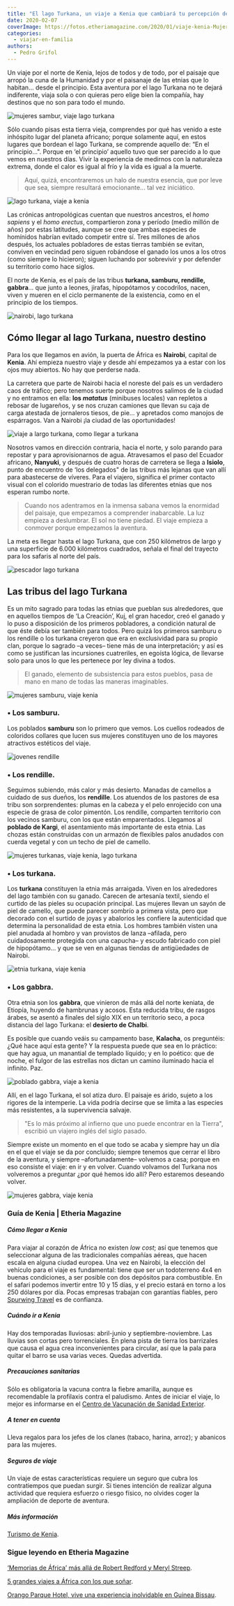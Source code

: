 ```yaml
---
title: "El lago Turkana, un viaje a Kenia que cambiará tu percepción del mundo"
date: 2020-02-07
coverImage: https://fotos.etheriamagazine.com/2020/01/viaje-kenia-Mujeres-turkanas.jpg
categories: 
  - viajar-en-familia
authors: 
  - Pedro Grifol
---
```


Un viaje por el norte de Kenia, lejos de todos y de todo, por el paisaje que arropó la cuna de la Humanidad y por el paisanaje de las etnias que lo habitan... desde el principio. Esta aventura por el lago Turkana no te dejará indiferente, viaja sola o con quieras pero elige bien la compañía, hay destinos que no son para todo el mundo.

![mujeres sambur, viaje lago turkana](https://fotos.etheriamagazine.com/2020/01/Danza-de-mujeres-samburu.jpg "Mujeres samburu danzando. © Pedro Grifol")

Sólo cuando pisas esta tierra vieja, comprendes por qué has venido a este inhóspito 
lugar del planeta africano; porque solamente aquí, en estos lugares que bordean el lago 
Turkana, se comprende aquello de: “En el principio…". Porque en ‘el principio’ aquello 
tuvo que ser parecido a lo que vemos en nuestros días. Vivir la experiencia de medirnos 
con la naturaleza extrema, donde el calor es igual al frío y la vida es igual a la 
muerte. 

> Aquí, quizá, encontraremos un halo de nuestra esencia, que por leve que sea, siempre 
> resultará emocionante... tal vez iniciático. 

![lago turkana, viaje a kenia](https://fotos.etheriamagazine.com/2020/01/kenia-escena-africana.jpg "Una escena habitual en África. © P.Grifol")

Las crónicas antropológicas cuentan que nuestros ancestros, el _homo sapiens_ y el _homo 
erectus_, compartieron zona y período (medio millón de años) por estas latitudes, aunque 
se cree que ambas especies de homínidos habrían evitado competir entre sí. Tres millones 
de años después, los actuales pobladores de estas tierras también se evitan, conviven en 
vecindad pero siguen robándose el ganado los unos a los otros (como siempre lo 
hicieron); siguen luchando por sobrevivir y por defender su territorio como hace siglos. 

El norte de Kenia, es el país de las tribus **turkana, samburu, rendille, gabbra**... 
que junto a leones, jirafas, hipopótamos y cocodrilos, nacen, viven y mueren en el ciclo 
permanente de la existencia, como en el principio de los tiempos. 

![nairobi, lago turkana](https://fotos.etheriamagazine.com/2020/01/Nairobi.jpg "Para la mayoría de viajeros, Nairobi es la puerta de África. © P. Grifol")

## Cómo llegar al lago Turkana, nuestro destino

Para los que llegamos en avión, la puerta de África es **Nairobi**, capital de 
**Kenia**. Ahí empieza nuestro viaje y desde ahí empezamos ya a estar con los ojos muy 
abiertos. No hay que perderse nada. 

La carretera que parte de Nairobi hacia el noreste del país es un verdadero caos de 
tráfico; pero tenemos suerte porque nosotros salimos de la ciudad y no entramos en ella: 
**los _matatus_** (minibuses locales) van repletos a rebosar de lugareños, y se nos 
cruzan camiones que llevan su caja de carga atestada de jornaleros tiesos, de pie… y 
apretados como manojos de espárragos. Van a Nairobi ¡la ciudad de las oportunidades! 

![viaje a largo turkana, como llegar a turkana](https://fotos.etheriamagazine.com/2020/01/como-llegar-turkana.jpg "Carretera del norte, paso del Ecuador e Isiolo. © P.Grifol")

Nosotros vamos en dirección contraria, hacia el norte, y solo parando para repostar y 
para aprovisionarnos de agua. Atravesamos el paso del Ecuador africano, **Nanyuki**, y 
después de cuatro horas de carretera se llega a **Isiolo**, punto de encuentro de ‘los 
delegados" de las tribus más lejanas que van allí para abastecerse de víveres. Para el 
viajero, significa el primer contacto visual con el colorido muestrario de todas las 
diferentes etnias que nos esperan rumbo norte. 

> Cuando nos adentramos en la inmensa sabana vemos la enormidad del paisaje, que empezamos 
> a comprender inabarcable. La luz empieza a deslumbrar. El sol no tiene piedad. El viaje 
> empieza a conmover porque empezamos la aventura. 

La meta es llegar hasta el lago Turkana, que con 250 kilómetros de largo y una 
superficie de 6.000 kilómetros cuadrados, señala el final del trayecto para los safaris 
al norte del país. 

![pescador lago turkana](https://fotos.etheriamagazine.com/2020/01/lago-turkana-Barca-de-pesca.jpg "Pescador en el lago Turkana. © Pedro Grifol")

## Las tribus del lago Turkana

Es un mito sagrado para todas las etnias que pueblan sus alrededores, que en aquellos 
tiempos de ‘La Creación’, Kuj, el gran hacedor, creó el ganado y lo puso a disposición 
de los primeros pobladores, a condición natural de que éste debía ser también para 
todos. Pero quizá los primeros samburu o los rendille o los turkana creyeron que era en 
exclusividad para su propio clan, porque lo sagrado –a veces– tiene más de una 
interpretación; y así es como se justifican las incursiones cuatreriles, en egoísta 
lógica, de llevarse solo para unos lo que les pertenece por ley divina a todos. 

> El ganado, elemento de subsistencia para estos pueblos, pasa de mano en mano de todas 
> las maneras imaginables. 

![mujeres samburu, viaje kenia](https://fotos.etheriamagazine.com/2020/01/viaje-kenia-Mujeres-samburu.jpg "Mujeres samburu. © P.Grifol")

### • Los samburu.

Los poblados **samburu** son lo primero que vemos. Los cuellos rodeados de coloridos 
collares que lucen sus mujeres constituyen uno de los mayores atractivos estéticos del 
viaje. 

![jovenes rendille](https://fotos.etheriamagazine.com/2020/01/jovenes-rendille.jpg "Jóvenes rendille. © Pedro Grifol")

### • Los rendille.

Seguimos subiendo, más calor y más desierto. Manadas de camellos a cuidado de sus 
dueños, los **rendille**. Los atuendos de los pastores de esa tribu son sorprendentes: 
plumas en la cabeza y el pelo enrojecido con una especie de grasa de color pimentón. Los 
rendille, comparten territorio con los vecinos samburu, con los que están emparentados. 
Llegamos al **poblado de Kargi**, el asentamiento más importante de esta etnia. Las 
chozas están construidas con un armazón de flexibles palos anudados con cuerda vegetal y 
con un techo de piel de camello. 

![mujeres turkanas, viaje kenia, lago turkana](https://fotos.etheriamagazine.com/2020/01/viaje-kenia-Mujeres-turkanas.jpg "Mujeres turkana. © P. Grifol")

### • Los turkana.

Los **turkana** constituyen la etnia más arraigada. Viven en los alrededores del lago 
también con su ganado. Carecen de artesanía textil, siendo el curtido de las pieles su 
ocupación principal. Las mujeres llevan un sayón de piel de camello, que puede parecer 
sombrío a primera vista, pero que decorado con el surtido de joyas y abalorios les 
confiere la autenticidad que determina la personalidad de esta etnia. Los hombres 
también visten una piel anudada al hombro y van provistos de lanza –afilada, pero 
cuidadosamente protegida con una capucha– y escudo fabricado con piel de hipopótamo… y 
que se ven en algunas tiendas de antigüedades de Nairobi. 

![etnia turkana, viaje kenia](https://fotos.etheriamagazine.com/2020/01/viaje-kenia-joven-turkana.jpg "Joven turkana con sus tocados. © P. Grifol")

### • Los gabbra.

Otra etnia son los **gabbra**, que vinieron de más allá del norte keniata, de Etiopía, 
huyendo de hambrunas y acosos. Esta reducida tribu, de rasgos árabes, se asentó a 
finales del siglo XIX en un territorio seco, a poca distancia del lago Turkana: el 
**desierto de Chalbi**. 

Es posible que cuando veáis su campamento base, **Kalacha**, os preguntéis: ¿Qué hace 
aquí esta gente? Y la respuesta puede que sea en lo práctico: que hay agua, un manantial 
de templado líquido; y en lo poético: que de noche, el fulgor de las estrellas nos 
dictan un camino iluminado hacia el infinito. Paz. 

![poblado gabbra, viaje a kenia](https://fotos.etheriamagazine.com/2020/01/Poblado-gabbra-Kalacha.jpg "Poblado gabbra. © P.Grifol")

Allí, en el lago Turkana, el sol atiza duro. El paisaje es árido, sujeto a los rigores 
de la intemperie. La vida podría decirse que se limita a las especies más resistentes, a 
la supervivencia salvaje. 

> "Es lo más próximo al infierno que uno puede encontrar en la Tierra", escribió un 
> viajero inglés del siglo pasado. 

Siempre existe un momento en el que todo se acaba y siempre hay un día en el que el 
viaje se da por concluido; siempre tenemos que cerrar el libro de la aventura, y siempre 
–afortunadamente– volvemos a casa; porque en eso consiste el viaje: en ir y en volver. 
Cuando volvamos del Turkana nos volveremos a preguntar ¿por qué hemos ido allí? Pero 
estaremos deseando volver. 

![mujeres gabbra, viaje kenia](https://fotos.etheriamagazine.com/2020/01/viaje-kenia-Kalacha-mujeres-gabbra.jpg "Mujeres gabbra bailando en su campamento de Kalacha. © P.Grifol")

### Guía de Kenia | Etheria Magazine

##### Cómo llegar a Kenia

Para viajar al corazón de África no existen _low cost_; así que tenemos que seleccionar 
alguna de las tradicionales compañías aéreas, que hacen escala en alguna ciudad europea. 
Una vez en Nairobi, la elección del vehículo para el viaje es fundamental: tiene que ser 
un todoterreno 4x4 en buenas condiciones, a ser posible con dos depósitos para 
combustible. En el safari podemos invertir entre 10 y 15 días, y el precio estará en 
torno a los 250 dólares por día. Pocas empresas trabajan con garantías fiables, pero [Spurwing 
Travel](http://www.spurwingkenya.com) es de confianza. 

##### Cuándo ir a Kenia

Hay dos temporadas lluviosas: abril-junio y septiembre-noviembre. Las lluvias son cortas 
pero torrenciales. En plena pista de tierra los barrizales que causa el agua crea 
inconvenientes para circular, así que la pala para quitar el barro se usa varias veces. 
Quedas advertida. 

##### Precauciones sanitarias

Sólo es obligatoria la vacuna contra la fiebre amarilla, aunque es recomendable la 
profilaxis contra el paludismo. Antes de iniciar el viaje, lo mejor es informarse en el [Centro 
de Vacunación de Sanidad 
Exterior](https://www.mscbs.gob.es/profesionales/saludPublica/sanidadExterior/salud/centrosvacu.htm). 

##### A tener en cuenta

Lleva regalos para los jefes de los clanes (tabaco, harina, arroz); y abanicos para las 
mujeres. 

##### Seguros de viaje

Un viaje de estas características requiere un seguro que cubra los contratiempos que 
puedan surgir. Si tienes intención de realizar alguna actividad que requiera esfuerzo o 
riesgo físico, no olvides coger la ampliación de deporte de aventura. 

##### Más información

[Turismo de Kenia](http://www.magicalkenya.com). 

### Sigue leyendo en Etheria Magazine

[‘Memorias de África’ más allá de Robert Redford y Meryl 
Streep](https://etheriamagazine.com/2020/10/12/final-real-memorias-de-africa-baronesa-blixen-beryl-markham/). 

[5 grandes viajes a África con los que 
soñar](https://etheriamagazine.com/2019/08/09/5-viajes-para-comenzar-a-conocer-africa/). 

[Orango Parque Hotel, vive una experiencia inolvidable en Guinea 
Bissau](https://etheriamagazine.com/2021/10/14/orango-parque-hotel-una-experiencia-en-guinea-bissau/).

